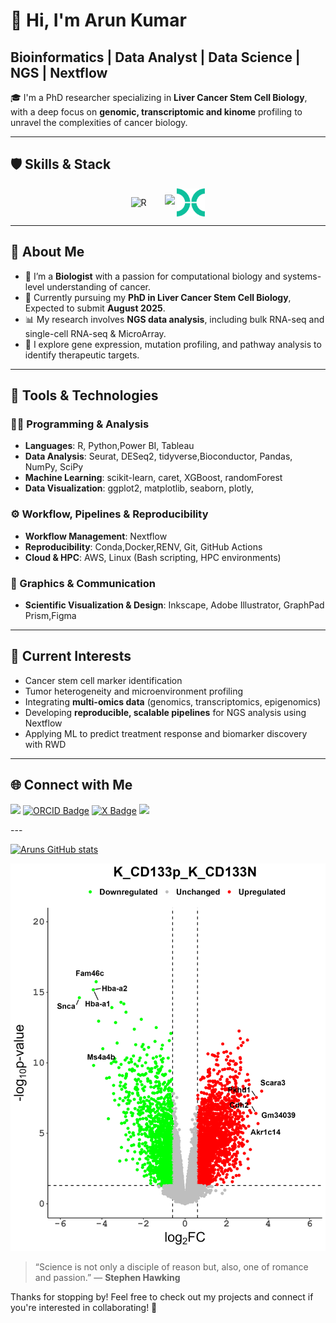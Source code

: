# 👋 Hi, I'm Arun Kumar

## Bioinformatics | Data Analyst |  Data Science | NGS | Nextflow

🎓 I'm a PhD researcher specializing in **Liver Cancer Stem Cell Biology**, with a deep focus on **genomic, transcriptomic and kinome** profiling to unravel the complexities of cancer biology.

---
## 🛡️ Skills & Stack

<p align="center">
  <!-- R icon -->
  <img src="https://www.r-project.org/logo/Rlogo.png" width="60" alt="R" style="vertical-align: middle; margin-right: 25px;" />

  <!-- SkillIcons set -->
  <img src="https://skillicons.dev/icons?i=python,docker,linux,rust,git,vscode&theme=dark"/>
   
  <!-- Nextflow icon -->
  <img src="https://github.com/arunmhh/arunmhh/raw/main/Image/nextflow-icon.png" width="45" alt="Nextflow" style="vertical-align: middle;" />

 
</p>


---

## 🔬 About Me

- 🧬 I’m a **Biologist** with a passion for computational biology and systems-level understanding of cancer.
- 🧪 Currently pursuing my **PhD in Liver Cancer Stem Cell Biology**, Expected to submit **August 2025**.
- 📊 My research involves **NGS data analysis**, including bulk RNA-seq and single-cell RNA-seq & MicroArray.
- 🧠 I explore gene expression, mutation profiling, and pathway analysis to identify therapeutic targets.

---

## 🧰 Tools & Technologies

### 🧑‍💻 Programming & Analysis
- **Languages**: R, Python,Power BI, Tableau
- **Data Analysis**: Seurat, DESeq2, tidyverse,Bioconductor, Pandas, NumPy, SciPy
- **Machine Learning**: scikit-learn, caret, XGBoost, randomForest
- **Data Visualization**: ggplot2, matplotlib, seaborn, plotly, 

### ⚙️ Workflow, Pipelines & Reproducibility
- **Workflow Management**: Nextflow
- **Reproducibility**:  Conda,Docker,RENV, Git, GitHub Actions
- **Cloud & HPC**: AWS, Linux (Bash scripting, HPC environments)

### 🎨 Graphics & Communication
- **Scientific Visualization & Design**: Inkscape, Adobe Illustrator, GraphPad Prism,Figma

---

## 📘 Current Interests

- Cancer stem cell marker identification  
- Tumor heterogeneity and microenvironment profiling  
- Integrating **multi-omics data** (genomics, transcriptomics, epigenomics)  
- Developing **reproducible, scalable pipelines** for NGS analysis using Nextflow  
- Applying ML to predict treatment response and biomarker discovery with RWD

---
## 🌐 Connect with Me

<p>
  <a href="https://www.linkedin.com/in/arun-kumar-a7896a44/" target="_blank"><img src="https://img.shields.io/badge/-LinkedIn-0077B5?style=for-the-badge&logo=Linkedin&logoColor=white"/></a>
 <a href="https://orcid.org/0000-0001-9336-7810" target="_blank"><img src="https://img.shields.io/badge/ORCID-0000--0001--9336--7810-A6CE39?style=for-the-badge&logo=orcid&logoColor=white" alt="ORCID Badge"/></a>
  <a href="https://x.com/ArunExcelbiotec" target="_blank">  <img src="https://img.shields.io/badge/X-1DA1F2?style=for-the-badge&logo=x&logoColor=white" alt="X Badge"/></a>
  <a href="mailto:kumar.arun@mh-hannover.de"><img src="https://img.shields.io/badge/-Email-D14836?style=for-the-badge&logo=Gmail&logoColor=white"/></a>
  
</p>
---

[![Aruns GitHub stats](https://github-readme-stats.vercel.app/api?username=arunmhh&show_icons=true&theme=radical)](https://github.com/arunmhh/github-readme-stats)

![K_CD133p_K_CD133N](https://github.com/arunmhh/arunmhh/raw/main/Image/K_CD133p_K_CD133N.png)

> “Science is not only a disciple of reason but, also, one of romance and passion.” — ****Stephen Hawking****


Thanks for stopping by! Feel free to check out my projects and connect if you're interested in collaborating! 🌱

